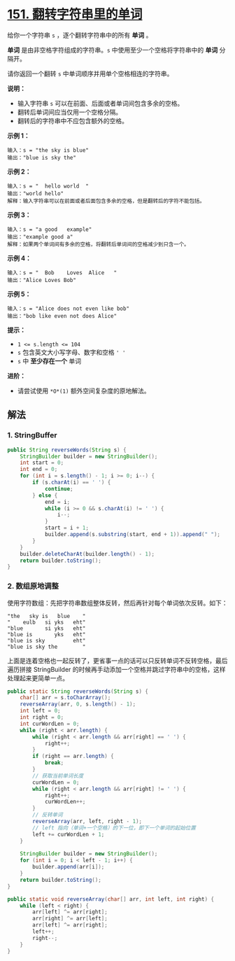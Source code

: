 # [151. 翻转字符串里的单词](https://leetcode.cn/problems/reverse-words-in-a-string/)

给你一个字符串 `s` ，逐个翻转字符串中的所有 **单词** 。

**单词** 是由非空格字符组成的字符串。`s` 中使用至少一个空格将字符串中的 **单词** 分隔开。

请你返回一个翻转 `s` 中单词顺序并用单个空格相连的字符串。

**说明：**

- 输入字符串 `s` 可以在前面、后面或者单词间包含多余的空格。
- 翻转后单词间应当仅用一个空格分隔。
- 翻转后的字符串中不应包含额外的空格。

**示例 1：**

```
输入：s = "the sky is blue"
输出："blue is sky the"
```

**示例 2：**

```
输入：s = "  hello world  "
输出："world hello"
解释：输入字符串可以在前面或者后面包含多余的空格，但是翻转后的字符不能包括。
```

**示例 3：**

```
输入：s = "a good   example"
输出："example good a"
解释：如果两个单词间有多余的空格，将翻转后单词间的空格减少到只含一个。
```

**示例 4：**

```
输入：s = "  Bob    Loves  Alice   "
输出："Alice Loves Bob"
```

**示例 5：**

```
输入：s = "Alice does not even like bob"
输出："bob like even not does Alice"
```

**提示：**

- `1 <= s.length <= 104`
- `s` 包含英文大小写字母、数字和空格 `' '`
- `s` 中 **至少存在一个** 单词

**进阶：**

- 请尝试使用 `*O*(1)` 额外空间复杂度的原地解法。

## 解法

### 1. StringBuffer

```java
public String reverseWords(String s) {
    StringBuilder builder = new StringBuilder();
    int start = 0;
    int end = 0;
    for (int i = s.length() - 1; i >= 0; i--) {
        if (s.charAt(i) == ' ') {
            continue;
        } else {
            end = i;
            while (i >= 0 && s.charAt(i) != ' ') {
                i--;
            }
            start = i + 1;
            builder.append(s.substring(start, end + 1)).append(" ");
        }
    }
    builder.deleteCharAt(builder.length() - 1);
    return builder.toString();
}
```

### 2. 数组原地调整

使用字符数组：先把字符串数组整体反转，然后再针对每个单词依次反转。如下：

```
"the   sky is   blue    "
"    eulb   si yks   eht"
"blue       si yks   eht"
"blue is       yks   eht"
"blue is sky         eht"
"blue is sky the        "
```

上面是连着空格也一起反转了，更省事一点的话可以只反转单词不反转空格，最后遍历拼接 StringBuilder 的时候再手动添加一个空格并跳过字符串中的空格，这样处理起来更简单一点。

```java
public static String reverseWords(String s) {
    char[] arr = s.toCharArray();
    reverseArray(arr, 0, s.length() - 1);
    int left = 0;
    int right = 0;
    int curWordLen = 0;
    while (right < arr.length) {
        while (right < arr.length && arr[right] == ' ') {
            right++;
        }
        if (right == arr.length) {
            break;
        }
        // 获取当前单词长度
        curWordLen = 0;
        while (right < arr.length && arr[right] != ' ') {
            right++;
            curWordLen++;
        }
        // 反转单词
        reverseArray(arr, left, right - 1);
        // left 指向（单词+一个空格）的下一位，即下一个单词的起始位置
        left += curWordLen + 1;
    }
    
    StringBuilder builder = new StringBuilder();
    for (int i = 0; i < left - 1; i++) {
        builder.append(arr[i]);
    }
    return builder.toString();
}

public static void reverseArray(char[] arr, int left, int right) {
    while (left < right) {
        arr[left] ^= arr[right];
        arr[right] ^= arr[left];
        arr[left] ^= arr[right];
        left++;
        right--;
    }
}
```

